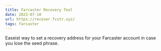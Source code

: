 ```yaml
---
title: Farcaster Recovery Tool
date: 2023-07-10
url: https://recover.fcstr.xyz/
tags: farcaster
---
```


Easeist way to set a recovery address for your Farcaster account in case you lose the seed phrase.
